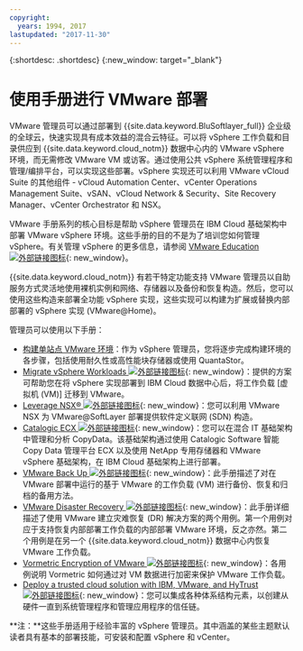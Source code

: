 ```yaml
---
copyright:
  years: 1994, 2017
lastupdated: "2017-11-30"
---
```


{:shortdesc: .shortdesc}
{:new_window: target="_blank"}

# 使用手册进行 VMware 部署

VMware 管理员可以通过部署到 {{site.data.keyword.BluSoftlayer_full}} 企业级的全球云，快速实现具有成本效益的混合云特征。可以将 vSphere 工作负载和目录供应到 {{site.data.keyword.cloud_notm}} 数据中心内的 VMware vSphere 环境，而无需修改 VMware VM 或访客。通过使用公共 vSphere 系统管理程序和管理/编排平台，可以实现这些部署。vSphere 实现还可以利用 VMware vCloud Suite 的其他组件 - vCloud Automation Center、vCenter Operations Management Suite、vSAN、vCloud Network & Security、Site Recovery Manager、vCenter Orchestrator 和 NSX。

VMware 手册系列的核心目标是帮助 vSphere 管理员在 IBM Cloud 基础架构中部署 VMware vSphere 环境。这些手册的目的不是为了培训您如何管理 vSphere。有关管理 vSphere 的更多信息，请参阅 [VMware Education ![外部链接图标](../../icons/launch-glyph.svg "外部链接图标")](http://mylearn.vmware.com/mgrreg/index.cfm){: new_window}。

{{site.data.keyword.cloud_notm}} 有若干特定功能支持 VMware 管理员以自助服务方式灵活地使用裸机实例和网络、存储器以及备份和恢复构造。然后，您可以使用这些构造来部署全功能 vSphere 实现，这些实现可以构建为扩展或替换内部部署的 vSphere 实现 (VMware@Home)。

管理员可以使用以下手册：

* [构建单站点 VMware 环境](/docs/infrastructure/virtualization/advanced-single-site-vmware-reference-architecturesoftlayer.html)：作为 vSphere 管理员，您将逐步完成构建环境的各步骤，包括使用耐久性或高性能块存储器或使用 QuantaStor。
* [Migrate vSphere Workloads ![外部链接图标](../../icons/launch-glyph.svg "外部链接图标")](http://wpc.c320.edgecastcdn.net/00C320/VMware_at_SoftLayer_CookBook_Migrating%20Workloads_v1%200.pdf){: new_window}：提供的方案可帮助您在将 vSphere 实现部署到 IBM Cloud 数据中心后，将工作负载 [虚拟机 (VM)] 迁移到 VMware。
* [Leverage NSX® ![外部链接图标](../../icons/launch-glyph.svg "外部链接图标")](http://wpc.c320.edgecastcdn.net/00C320/VMware_at_SoftLayer_CookBook_NSX_v1.1.pdf){: new_window}：您可以利用 VMware NSX 为 VMware@SoftLayer 部署提供软件定义联网 (SDN) 构造。
* [Catalogic ECX ![外部链接图标](../../icons/launch-glyph.svg "外部链接图标")](http://wpc.c320.edgecastcdn.net/00C320/CatalogicECX@SoftLayer_CDM.pdf){: new_window}：您可以在混合 IT 基础架构中管理和分析 CopyData。该基础架构通过使用 Catalogic Software 智能 Copy Data 管理平台 ECX 以及使用 NetApp 专用存储器和 VMware vSphere 基础架构，在 IBM Cloud 基础架构上进行部署。
* [VMware Back Up ![外部链接图标](../../icons/launch-glyph.svg "外部链接图标")](http://wpc.c320.edgecastcdn.net/00C320/VMware@SoftLayer_BURA_v1%201.pdf){: new_window}：此手册描述了对在 VMware 部署中运行的基于 VMware 的工作负载 (VM) 进行备份、恢复和归档的备用方法。
* [VMware Disaster Recovery ![外部链接图标](../../icons/launch-glyph.svg "外部链接图标")](http://wpc.c320.edgecastcdn.net/00C320/VMware@SoftLayer_DR.pdf){: new_window}：此手册详细描述了使用 VMware 建立灾难恢复 (DR) 解决方案的两个用例。第一个用例对应于支持恢复内部部署工作负载的内部部署 VMware 环境，反之亦然。第二个用例是在另一个 {{site.data.keyword.cloud_notm}} 数据中心内恢复 VMware 工作负载。
* [Vormetric Encryption of VMware ![外部链接图标](../../icons/launch-glyph.svg "外部链接图标")](http://wpc.c320.edgecastcdn.net/00C320/VMware@Softlayer%20Vormetric%20Encryption%20v1.2.pdf){: new_window}：各用例说明 Vormetric 如何通过对 VM 数据进行加密来保护 VMware 工作负载。
* [Deploy a trusted cloud solution with IBM, VMware, and HyTrust ![外部链接图标](../../icons/launch-glyph.svg "外部链接图标")](http://wpc.c320.edgecastcdn.net/00C320/DeploymentGuide_IBM_Intel_HyTrust_VMware_v1%200.pdf){: new_window}：您可以集成各种体系结构元素，以创建从硬件一直到系统管理程序和管理应用程序的信任链。


**注：**这些手册适用于经验丰富的 vSphere 管理员。其中涵盖的某些主题默认读者具有基本的部署技能，可安装和配置 vSphere 和 vCenter。

